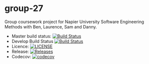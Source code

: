 # group-27
Group coursework project for Napier University Software Engineering Methods with Ben, Laurence, Sam and Danny.

- Master build status: [![Build Status](https://travis-ci.com/dodo721/group-27.svg?branch=master)](https://travis-ci.com/dodo721/group-27)
- Develop Build Status [![Build Status](https://travis-ci.com/dodo721/group-27.svg?branch=develop)](https://travis-ci.org/dodo721/group-27)
- Licence: [![LICENSE](https://img.shields.io/github/license/dodo721/group-27.svg?style=flat-square)](https://github.com/dodo721/group-27/blob/master/LICENSE)
- Release: [![Releases](https://img.shields.io/github/release/dodo721/group-27/all.svg?style=flat-square)](https://github.com/dodo721/group-27/releases)
- Codecov: [![codecov](https://codecov.io/gh/dodo721/group-27/branch/master/graph/badge.svg)](https://codecov.io/gh/dodo721/group-27)

